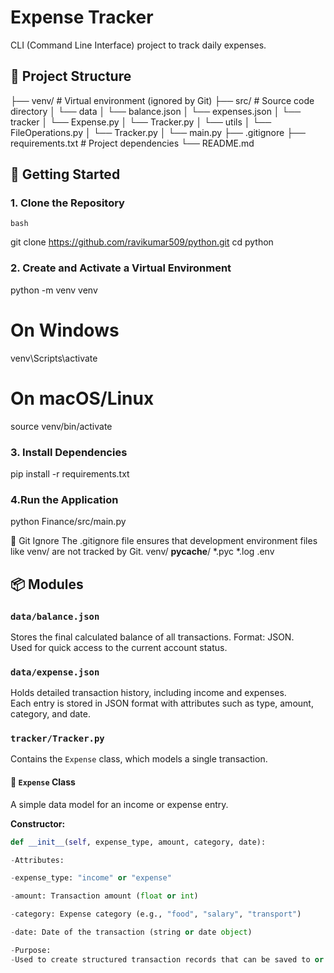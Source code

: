 # Expense Tracker
CLI (Command Line Interface) project to track daily expenses.


## 📁 Project Structure

├── venv/ # Virtual environment (ignored by Git)
├── src/ # Source code directory
│ └── data
│       └── balance.json
│       └── expenses.json
│ └── tracker
│       └── Expense.py
│       └── Tracker.py
│ └── utils
│       └── FileOperations.py
│       └── Tracker.py
│ └── main.py
├── .gitignore
├── requirements.txt # Project dependencies
└── README.md



## 🚀 Getting Started

### 1. Clone the Repository

```
bash
```
git clone https://github.com/ravikumar509/python.git
cd python 

### 2. Create and Activate a Virtual Environment
python -m venv venv
# On Windows
venv\Scripts\activate
# On macOS/Linux
source venv/bin/activate

### 3. Install Dependencies
pip install -r requirements.txt

### 4.Run the Application
python Finance/src/main.py

🛑 Git Ignore
The .gitignore file ensures that development environment files like venv/ are not tracked by Git.
venv/
__pycache__/
*.pyc
*.log
.env


## 📦 Modules

### `data/balance.json`
Stores the final calculated balance of all transactions. Format: JSON.  
Used for quick access to the current account status.

### `data/expense.json`
Holds detailed transaction history, including income and expenses.  
Each entry is stored in JSON format with attributes such as type, amount, category, and date.

### `tracker/Tracker.py`
Contains the `Expense` class, which models a single transaction.

#### 🧾 `Expense` Class
A simple data model for an income or expense entry.

**Constructor:**
```python
def __init__(self, expense_type, amount, category, date):

-Attributes:

-expense_type: "income" or "expense"

-amount: Transaction amount (float or int)

-category: Expense category (e.g., "food", "salary", "transport")

-date: Date of the transaction (string or date object)

-Purpose:
-Used to create structured transaction records that can be saved to or read from expense.json.



